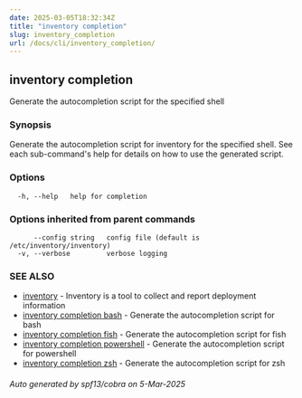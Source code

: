 ```yaml
---
date: 2025-03-05T18:32:34Z
title: "inventory completion"
slug: inventory_completion
url: /docs/cli/inventory_completion/
---
```

## inventory completion

Generate the autocompletion script for the specified shell

### Synopsis

Generate the autocompletion script for inventory for the specified shell.
See each sub-command's help for details on how to use the generated script.


### Options

```
  -h, --help   help for completion
```

### Options inherited from parent commands

```
      --config string   config file (default is /etc/inventory/inventory)
  -v, --verbose         verbose logging
```

### SEE ALSO

* [inventory](/docs/cli/inventory/)	 - Inventory is a tool to collect and report deployment information
* [inventory completion bash](/docs/cli/inventory_completion_bash/)	 - Generate the autocompletion script for bash
* [inventory completion fish](/docs/cli/inventory_completion_fish/)	 - Generate the autocompletion script for fish
* [inventory completion powershell](/docs/cli/inventory_completion_powershell/)	 - Generate the autocompletion script for powershell
* [inventory completion zsh](/docs/cli/inventory_completion_zsh/)	 - Generate the autocompletion script for zsh

###### Auto generated by spf13/cobra on 5-Mar-2025

